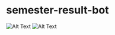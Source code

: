 # semester-result-bot
![Alt Text]([path/to/image.png](https://raw.githubusercontent.com/shubham21155102/semester-result-bot/main/Screenshot%20from%202023-05-24%2013-23-59.png))
![Alt Text](path/to/image.png)
